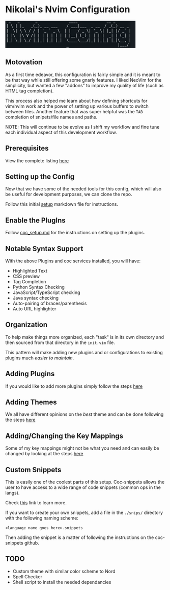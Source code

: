 # Nikolai's Nvim Configuration

![Nikolai Config](./util/title.png)

## Motovation

As a first time edeavor, this configuration is fairly simple and it is meant
to be that way while still offering some gnarly features. I liked NeoVim for
the simplicity, but wanted a few "addons" to improve my quality of life
(such as HTML tag completion).

This process also helped me learn about how defining shortcuts for vim/nvim work
and the power of setting up various buffers to switch between files. Another
feature that was super helpful was the `TAB` completion of snipets/file names and paths.

NOTE: This will continue to be evolve as I shift my workflow and fine tune each individual
aspect of this development workflow.

## Prerequisites

View the complete listing [here](./util/info/prereq.md)

## Setting up the Config

Now that we have some of the needed tools for this config, which will also be
useful for development purposes, we can clone the repo.

Follow this initial [setup](./util/info/setup.md) markdown file for instructions.

## Enable the PlugIns

Follow [coc_setup.md](./util/info/coc_setup.md) for the instructions on setting up
the plugins.

## Notable Syntax Support

With the above Plugins and coc services installed, you will have:

- Highlighted Text
- CSS preview
- Tag Completion
- Python Syntax Checking
- JavaScript/TypeScript checking
- Java syntax checking
- Auto-pairing of braces/parenthesis
- Auto URL highlighter

## Organization

To help make things more organized, each "task" is in its own directory
and then sourced from that directory in the `init.vim` file.

This pattern will make adding new plugins and or configurations to existing
plugins much _easier to maintain_.

## Adding Plugins

If you would like to add more plugins simply follow the steps [here](./util/info/add_plugins.md)

## Adding Themes

We all have different opinions on the _best_ theme and can be done following
the steps [here](./util/info/add_themes.md)

## Adding/Changing the Key Mappings

Some of my key mappings might not be what you need and can easily be changed
by looking at the steps [here](./util/info/key_mapping.md)

## Custom Snippets

This is easily one of the coolest parts of this setup. Coc-snippets allows the user
to have access to a wide range of code snippets (common ops in the langs).

Check [this](https://github.com/neoclide/coc-snippets) link to learn more.

If you want to create your own snippets, add a file in the `./snips/` directory
with the following naming scheme:

```
<language name goes here>.snippets
```

Then adding the snippet is a matter of following the instructions on the coc-snippets
github.

## TODO

- Custom theme with similar color scheme to Nord
- Spell Checker
- Shell script to install the needed dependancies
